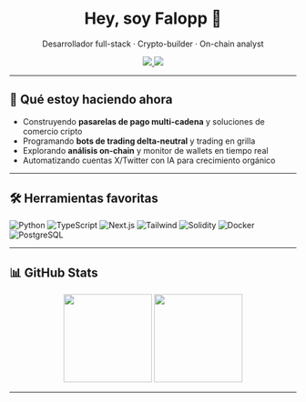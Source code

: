 <!-- Profile Header -->
<h1 align="center">Hey, soy Falopp 👋</h1>
<p align="center">
  Desarrollador full-stack · Crypto-builder · On-chain analyst
</p>

<!-- Quick Numbers -->
<p align="center">
  <a href="https://github.com/Falopp?tab=followers">
    <img src="https://img.shields.io/github/followers/Falopp?label=Followers&style=social" />
  </a>
  <img src="https://komarev.com/ghpvc/?username=Falopp&color=blue" />
</p>

---

## 🚀 Qué estoy haciendo ahora  
- Construyendo **pasarelas de pago multi-cadena** y soluciones de comercio cripto  
- Programando **bots de trading delta-neutral** y trading en grilla  
- Explorando **análisis on-chain** y monitor de wallets en tiempo real  
- Automatizando cuentas X/Twitter con IA para crecimiento orgánico  

---

## 🛠️ Herramientas favoritas  
![Python](https://img.shields.io/badge/Python-3776AB?logo=python&logoColor=white)
![TypeScript](https://img.shields.io/badge/TypeScript-3178C6?logo=typescript&logoColor=white)
![Next.js](https://img.shields.io/badge/Next.js-000?logo=nextdotjs)
![Tailwind](https://img.shields.io/badge/Tailwind-38B2AC?logo=tailwindcss&logoColor=white)
![Solidity](https://img.shields.io/badge/Solidity-363636?logo=solidity)
![Docker](https://img.shields.io/badge/Docker-2496ED?logo=docker&logoColor=white)
![PostgreSQL](https://img.shields.io/badge/PostgreSQL-4169E1?logo=postgresql&logoColor=white)

---

## 📊 GitHub Stats
<p align="center">
  <img src="https://github-readme-stats.vercel.app/api?username=Falopp&show_icons=true&theme=tokyonight" height="155" />
  <img src="https://streak-stats.demolab.com?user=Falopp&theme=tokyonight&hide_border=true" height="155" />
</p>

---
